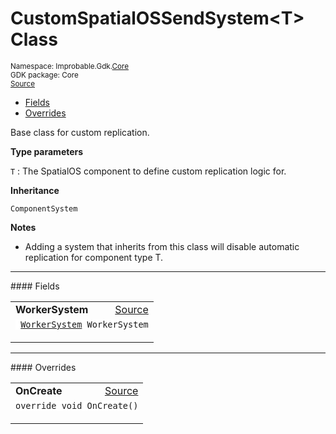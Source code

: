 
# CustomSpatialOSSendSystem&lt;T&gt; Class
<sup>
Namespace: Improbable.Gdk.<a href="{{urlRoot}}/api/core-index">Core</a><br/>
GDK package: Core<br/>
<a href="https://www.github.com/spatialos/gdk-for-unity/blob/3a2a2965/workers/unity/Packages/io.improbable.gdk.core/Systems/CustomSpatialOSSendSystem.cs/#L15">Source</a>
<style>
a code {
                    padding: 0em 0.25em!important;
}
code {
                    background-color: #ffffff!important;
}
</style>
</sup>
<nav id="pageToc" class="page-toc"><ul><li><a href="#fields">Fields</a>
<li><a href="#overrides">Overrides</a>
</ul></nav>

</p>



<p>Base class for custom replication. </p>


</p>

<b>Type parameters</b>

<code>T</code> : The SpatialOS component to define custom replication logic for.


</p>

<b>Inheritance</b>

<code>ComponentSystem</code>


</p>

<b>Notes</b>

- Adding a system that inherits from this class will disable automatic replication for component type T. 





</p>
<hr style="width:100%; border-top-color:#d8d8d8" />
#### Fields


</p>




<table width="100%">
    <tr>
        <td style="border-right:none"><a id="workersystem"></a><b>WorkerSystem</b></td>
        <td style="border-left:none; text-align:right"><a href="https://www.github.com/spatialos/gdk-for-unity/blob/3a2a2965/workers/unity/Packages/io.improbable.gdk.core/Systems/CustomSpatialOSSendSystem.cs/#L22">Source</a></td>
    </tr>
    <tr>
        <td colspan="2">
<code> <a href="{{urlRoot}}/api/core/worker-system">WorkerSystem</a> WorkerSystem</code></p>


</td>
    </tr>
</table>









</p>
<hr style="width:100%; border-top-color:#d8d8d8" />
#### Overrides


</p>




<table width="100%">
    <tr>
        <td style="border-right:none"><a id="oncreate"></a><b>OnCreate</b></td>
        <td style="border-left:none; text-align:right"><a href="https://www.github.com/spatialos/gdk-for-unity/blob/3a2a2965/workers/unity/Packages/io.improbable.gdk.core/Systems/CustomSpatialOSSendSystem.cs/#L26">Source</a></td>
    </tr>
    <tr>
        <td colspan="2">
<code>override void OnCreate()</code></p>






</td>
    </tr>
</table>




